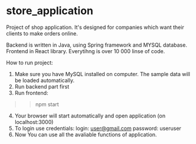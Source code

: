 # store_application

Project of shop application. It's designed for companies which want their clients to make orders online.

Backend is written in Java, using Spring framework and MYSQL database. Frontend in React library. Everytihng is over 10 000 linse of code.

How to run project:

1. Make sure you have MySQL installed on computer. The sample data will be loaded automatically.
2. Run backend part first
3. Run frontend:
>> npm start
4. Your browser will start automatically and open application (on localhost:3000)
5. To login use credentials:
login: user@gmail.com
password: useruser
6. Now You can use all the avaliable functions of application. 
